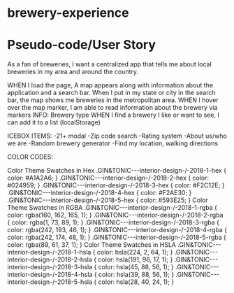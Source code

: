 # brewery-experience

# Pseudo-code/User Story

As a fan of breweries, I want a centralized app that tells me about local breweries in my area and around the country.

WHEN I load the page,
A map appears along with information about the application and a search bar.
When I put in my state or city in the search bar, the map shows me breweries in the metropolitan area.
WHEN I hover over the map marker, I am able to read information about the brewery via markers
    INFO: Brewery type
WHEN I find a brewery I like or want to see, I can add it to a list (localStorage)

ICEBOX ITEMS:
-21+ modal
-Zip code search
-Rating system
-About us/who we are
-Random brewery generator
-Find my location, walking directions

COLOR CODES: 

Color Theme Swatches in Hex
.GIN&TONIC---interior-design-/-2018-1-hex { color: #A1A2A6; }
.GIN&TONIC---interior-design-/-2018-2-hex { color: #024959; }
.GIN&TONIC---interior-design-/-2018-3-hex { color: #F2C12E; }
.GIN&TONIC---interior-design-/-2018-4-hex { color: #F2AE30; }
.GIN&TONIC---interior-design-/-2018-5-hex { color: #593E25; }
Color Theme Swatches in RGBA
.GIN&TONIC---interior-design-/-2018-1-rgba { color: rgba(160, 162, 165, 1); }
.GIN&TONIC---interior-design-/-2018-2-rgba { color: rgba(1, 73, 89, 1); }
.GIN&TONIC---interior-design-/-2018-3-rgba { color: rgba(242, 193, 46, 1); }
.GIN&TONIC---interior-design-/-2018-4-rgba { color: rgba(242, 174, 48, 1); }
.GIN&TONIC---interior-design-/-2018-5-rgba { color: rgba(89, 61, 37, 1); }
Color Theme Swatches in HSLA
.GIN&TONIC---interior-design-/-2018-1-hsla { color: hsla(224, 2, 64, 1); }
.GIN&TONIC---interior-design-/-2018-2-hsla { color: hsla(191, 96, 17, 1); }
.GIN&TONIC---interior-design-/-2018-3-hsla { color: hsla(45, 88, 56, 1); }
.GIN&TONIC---interior-design-/-2018-4-hsla { color: hsla(39, 88, 56, 1); }
.GIN&TONIC---interior-design-/-2018-5-hsla { color: hsla(28, 40, 24, 1); }
